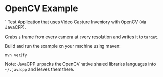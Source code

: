 # OpenCV Example
`
Test Application that uses Video Capture Inventory with OpenCV (via JavaCPP).

Grabs a frame from every camera at every resolution and writes it to `target`.

Build and run the example on your machine using maven:

    mvn verify

Note: JavaCPP unpacks the OpenCV native shared libraries languages into `~/.javacpp` and leaves them there.
